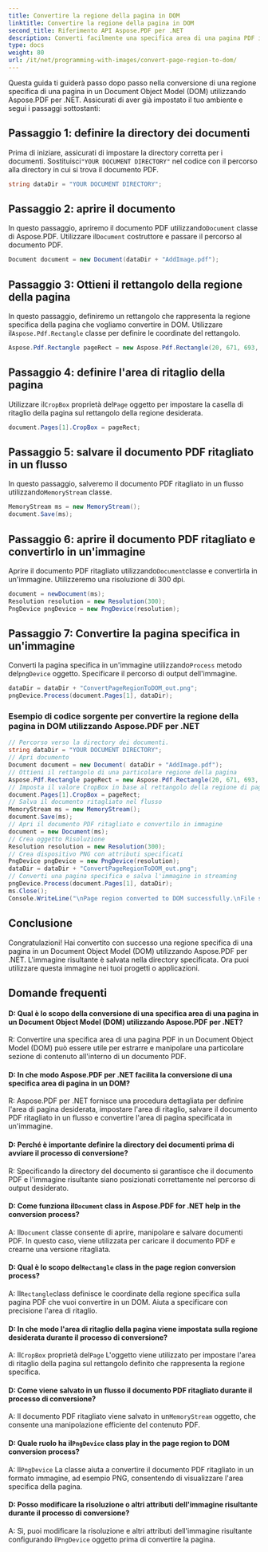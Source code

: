 ```yaml
---
title: Convertire la regione della pagina in DOM
linktitle: Convertire la regione della pagina in DOM
second_title: Riferimento API Aspose.PDF per .NET
description: Converti facilmente una specifica area di una pagina PDF in un Document Object Model (DOM) con Aspose.PDF per .NET.
type: docs
weight: 80
url: /it/net/programming-with-images/convert-page-region-to-dom/
---
```

Questa guida ti guiderà passo dopo passo nella conversione di una regione specifica di una pagina in un Document Object Model (DOM) utilizzando Aspose.PDF per .NET. Assicurati di aver già impostato il tuo ambiente e segui i passaggi sottostanti:

## Passaggio 1: definire la directory dei documenti

Prima di iniziare, assicurati di impostare la directory corretta per i documenti. Sostituisci`"YOUR DOCUMENT DIRECTORY"` nel codice con il percorso alla directory in cui si trova il documento PDF.

```csharp
string dataDir = "YOUR DOCUMENT DIRECTORY";
```

## Passaggio 2: aprire il documento

 In questo passaggio, apriremo il documento PDF utilizzando`Document` classe di Aspose.PDF. Utilizzare il`Document` costruttore e passare il percorso al documento PDF.

```csharp
Document document = new Document(dataDir + "AddImage.pdf");
```

## Passaggio 3: Ottieni il rettangolo della regione della pagina

 In questo passaggio, definiremo un rettangolo che rappresenta la regione specifica della pagina che vogliamo convertire in DOM. Utilizzare il`Aspose.Pdf.Rectangle` classe per definire le coordinate del rettangolo.

```csharp
Aspose.Pdf.Rectangle pageRect = new Aspose.Pdf.Rectangle(20, 671, 693, 1125);
```

## Passaggio 4: definire l'area di ritaglio della pagina

 Utilizzare il`CropBox` proprietà del`Page` oggetto per impostare la casella di ritaglio della pagina sul rettangolo della regione desiderata.

```csharp
document.Pages[1].CropBox = pageRect;
```

## Passaggio 5: salvare il documento PDF ritagliato in un flusso

 In questo passaggio, salveremo il documento PDF ritagliato in un flusso utilizzando`MemoryStream` classe.

```csharp
MemoryStream ms = new MemoryStream();
document.Save(ms);
```

## Passaggio 6: aprire il documento PDF ritagliato e convertirlo in un'immagine

 Aprire il documento PDF ritagliato utilizzando`Document`classe e convertirla in un'immagine. Utilizzeremo una risoluzione di 300 dpi.

```csharp
document = newDocument(ms);
Resolution resolution = new Resolution(300);
PngDevice pngDevice = new PngDevice(resolution);
```

## Passaggio 7: Convertire la pagina specifica in un'immagine

 Converti la pagina specifica in un'immagine utilizzando`Process` metodo del`pngDevice` oggetto. Specificare il percorso di output dell'immagine.

```csharp
dataDir = dataDir + "ConvertPageRegionToDOM_out.png";
pngDevice.Process(document.Pages[1], dataDir);
```

### Esempio di codice sorgente per convertire la regione della pagina in DOM utilizzando Aspose.PDF per .NET 
```csharp
// Percorso verso la directory dei documenti.
string dataDir = "YOUR DOCUMENT DIRECTORY";
// Apri documento
Document document = new Document( dataDir + "AddImage.pdf");
// Ottieni il rettangolo di una particolare regione della pagina
Aspose.Pdf.Rectangle pageRect = new Aspose.Pdf.Rectangle(20, 671, 693, 1125);
// Imposta il valore CropBox in base al rettangolo della regione di pagina desiderata
document.Pages[1].CropBox = pageRect;
// Salva il documento ritagliato nel flusso
MemoryStream ms = new MemoryStream();
document.Save(ms);
// Apri il documento PDF ritagliato e convertilo in immagine
document = new Document(ms);
// Crea oggetto Risoluzione
Resolution resolution = new Resolution(300);
// Crea dispositivo PNG con attributi specificati
PngDevice pngDevice = new PngDevice(resolution);
dataDir = dataDir + "ConvertPageRegionToDOM_out.png";
// Converti una pagina specifica e salva l'immagine in streaming
pngDevice.Process(document.Pages[1], dataDir);
ms.Close();
Console.WriteLine("\nPage region converted to DOM successfully.\nFile saved at " + dataDir); 
```

## Conclusione

Congratulazioni! Hai convertito con successo una regione specifica di una pagina in un Document Object Model (DOM) utilizzando Aspose.PDF per .NET. L'immagine risultante è salvata nella directory specificata. Ora puoi utilizzare questa immagine nei tuoi progetti o applicazioni.

## Domande frequenti

#### D: Qual è lo scopo della conversione di una specifica area di una pagina in un Document Object Model (DOM) utilizzando Aspose.PDF per .NET?

R: Convertire una specifica area di una pagina PDF in un Document Object Model (DOM) può essere utile per estrarre e manipolare una particolare sezione di contenuto all'interno di un documento PDF.

#### D: In che modo Aspose.PDF per .NET facilita la conversione di una specifica area di pagina in un DOM?

R: Aspose.PDF per .NET fornisce una procedura dettagliata per definire l'area di pagina desiderata, impostare l'area di ritaglio, salvare il documento PDF ritagliato in un flusso e convertire l'area di pagina specificata in un'immagine.

#### D: Perché è importante definire la directory dei documenti prima di avviare il processo di conversione?

R: Specificando la directory del documento si garantisce che il documento PDF e l'immagine risultante siano posizionati correttamente nel percorso di output desiderato.

####  D: Come funziona il`Document` class in Aspose.PDF for .NET help in the conversion process?

 A: Il`Document` classe consente di aprire, manipolare e salvare documenti PDF. In questo caso, viene utilizzata per caricare il documento PDF e crearne una versione ritagliata.

####  D: Qual è lo scopo del`Rectangle` class in the page region conversion process?

 A: Il`Rectangle`class definisce le coordinate della regione specifica sulla pagina PDF che vuoi convertire in un DOM. Aiuta a specificare con precisione l'area di ritaglio.

#### D: In che modo l'area di ritaglio della pagina viene impostata sulla regione desiderata durante il processo di conversione?

 A: Il`CropBox` proprietà del`Page` L'oggetto viene utilizzato per impostare l'area di ritaglio della pagina sul rettangolo definito che rappresenta la regione specifica.

#### D: Come viene salvato in un flusso il documento PDF ritagliato durante il processo di conversione?

 A: Il documento PDF ritagliato viene salvato in un`MemoryStream` oggetto, che consente una manipolazione efficiente del contenuto PDF.

####  D: Quale ruolo ha il`PngDevice` class play in the page region to DOM conversion process?

 A: Il`PngDevice` La classe aiuta a convertire il documento PDF ritagliato in un formato immagine, ad esempio PNG, consentendo di visualizzare l'area specifica della pagina.

#### D: Posso modificare la risoluzione o altri attributi dell'immagine risultante durante il processo di conversione?

 A: Sì, puoi modificare la risoluzione e altri attributi dell'immagine risultante configurando il`PngDevice` oggetto prima di convertire la pagina.